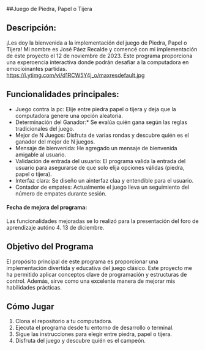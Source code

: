 ##Juego de Piedra, Papel o Tijera

##  **Descripción:**
¡Les doy la bienvenida a la implementación del juego de Piedra, Papel o Tijera! Mi nombre es José Páez Recalde y comencé con mi implementación de este proyecto el 12 de noviembre de 2023. Este programa proporciona una experoencia interactiva donde podrán desafiar a la computadora en emocioinantes partidas.
https://i.ytimg.com/vi/d1RCW5Y4j_o/maxresdefault.jpg

## **Funcionalidades principales:**
- Juego contra la pc: Elije entre piedra papel o tijera y deja que la computadora genere una opción aleatoria.
- Determinación del Ganador:* Se evalúa quién gana según las reglas tradicionales del juego.
- Mejor de N Juegos: Disfruta de varias rondas y descubre quién es el ganador del mejor de N juegos.
- Mensaje de bienvenida: He agregado un mensaje de bienvenida amigable al usuario.
- Validación de entrada del usuario: El programa valida la entrada del usuario para asegurarse de que solo elija opciones válidas (piedra, papel o tijera).
- Interfaz clara: Se diseño un ainterfaz claa y entendible para el usuario.
- Contador de empates: Actualmente el juego lleva un seguimiento del número de empates durante sesión.

#### Fecha de mejora del programa: 
Las funcionalidades mejoradas se lo realizó para la presentación del foro de aprendizaje autóno 4. 13 de diciembre.


## Objetivo del Programa

El propósito principal de este programa es proporcionar una implementación divertida y educativa del juego clásico. Este proyecto me ha permitido aplicar conceptos clave de programación y estructuras de control. Además, sirve como una excelente manera de mejorar mis habilidades prácticas.

## Cómo Jugar

1. Clona el repositorio a tu computadora.
2. Ejecuta el programa desde tu entorno de desarrollo o terminal.
3. Sigue las instrucciones para elegir entre piedra, papel o tijera.
4. Disfruta del juego y descubre quién es el campeón.

